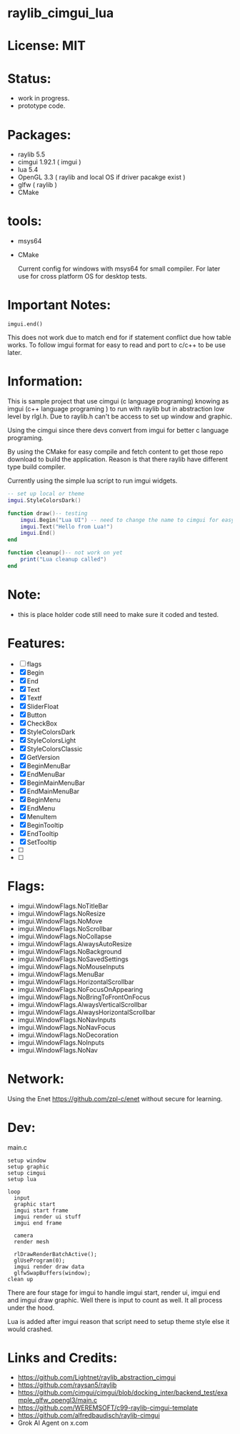 # raylib_cimgui_lua

# License: MIT

# Status:
- work in progress.
- prototype code.

# Packages:
- raylib 5.5
- cimgui 1.92.1 ( imgui )
- lua 5.4
- OpenGL 3.3 ( raylib and local OS if driver pacakge exist )
- glfw ( raylib )
- CMake

# tools:
- msys64
- CMake

  Current config for windows with msys64 for small compiler. For later use for cross platform OS for desktop tests.

# Important Notes:
```
imgui.end()
```
  This does not work due to match end for if statement conflict due how table works. To follow imgui format for easy to read and port to c/c++ to be use later.

# Information:
  This is sample project that use cimgui (c language programing) knowing as imgui (c++ language programing ) to run with raylib but in abstraction low level by rlgl.h. Due to raylib.h can't be access to set up window and graphic.

  Using the cimgui since there devs convert from imgui for better c language programing.

  By using the CMake for easy compile and fetch content to get those repo download to build the application. Reason is that there raylib have different type build compiler.

  Currently using the simple lua script to run imgui widgets.

```lua
-- set up local or theme
imgui.StyleColorsDark()

function draw()-- testing
    imgui.Begin("Lua UI") -- need to change the name to cimgui for easy read.
    imgui.Text("Hello from Lua!")
    imgui.End()
end

function cleanup()-- not work on yet
    print("Lua cleanup called")
end
```

# Note:
- this is place holder code still need to make sure it coded and tested.

# Features:
- [ ] flags
- [x] Begin
- [x] End
- [x] Text
- [x] Textf
- [x] SliderFloat
- [x] Button
- [x] CheckBox
- [x] StyleColorsDark
- [x] StyleColorsLight
- [x] StyleColorsClassic
- [x] GetVersion
- [x] BeginMenuBar
- [x] EndMenuBar
- [x] BeginMainMenuBar
- [x] EndMainMenuBar
- [x] BeginMenu
- [x] EndMenu
- [x] MenuItem
- [x] BeginTooltip
- [x] EndTooltip
- [x] SetTooltip
- [ ] 
- [ ] 

# Flags:
- imgui.WindowFlags.NoTitleBar
- imgui.WindowFlags.NoResize
- imgui.WindowFlags.NoMove
- imgui.WindowFlags.NoScrollbar
- imgui.WindowFlags.NoCollapse
- imgui.WindowFlags.AlwaysAutoResize
- imgui.WindowFlags.NoBackground
- imgui.WindowFlags.NoSavedSettings
- imgui.WindowFlags.NoMouseInputs
- imgui.WindowFlags.MenuBar
- imgui.WindowFlags.HorizontalScrollbar
- imgui.WindowFlags.NoFocusOnAppearing
- imgui.WindowFlags.NoBringToFrontOnFocus
- imgui.WindowFlags.AlwaysVerticalScrollbar
- imgui.WindowFlags.AlwaysHorizontalScrollbar
- imgui.WindowFlags.NoNavInputs
- imgui.WindowFlags.NoNavFocus
- imgui.WindowFlags.NoDecoration
- imgui.WindowFlags.NoInputs
- imgui.WindowFlags.NoNav

# Network:
 Using the Enet https://github.com/zpl-c/enet without secure for learning.

# Dev:

main.c
```
setup window
setup graphic
setup cimgui
setup lua

loop
  input
  graphic start
  imgui start frame
  imgui render ui stuff
  imgui end frame

  camera
  render mesh

  rlDrawRenderBatchActive();
  glUseProgram(0);
  imgui render draw data
  glfwSwapBuffers(window); 
clean up
```
  There are four stage for imgui to handle imgui start, render ui, imgui end and imgui draw graphic. Well there is input to count as well. It all process under the hood.

  Lua is added after imgui reason that script need to setup theme style else it would crashed.


# Links and Credits:
- https://github.com/Lightnet/raylib_abstraction_cimgui
- https://github.com/raysan5/raylib
- https://github.com/cimgui/cimgui/blob/docking_inter/backend_test/example_glfw_opengl3/main.c
- https://github.com/WEREMSOFT/c99-raylib-cimgui-template
- https://github.com/alfredbaudisch/raylib-cimgui
- Grok AI Agent on x.com
